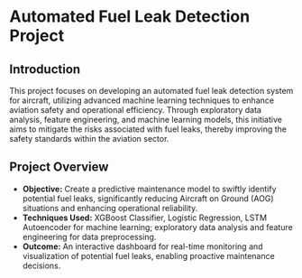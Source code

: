 # Automated Fuel Leak Detection Project

## Introduction

This project focuses on developing an automated fuel leak detection system for aircraft, utilizing advanced machine learning techniques to enhance aviation safety and operational efficiency. Through exploratory data analysis, feature engineering, and machine learning models, this initiative aims to mitigate the risks associated with fuel leaks, thereby improving the safety standards within the aviation sector.

## Project Overview

- **Objective:** Create a predictive maintenance model to swiftly identify potential fuel leaks, significantly reducing Aircraft on Ground (AOG) situations and enhancing operational reliability.
- **Techniques Used:** XGBoost Classifier, Logistic Regression, LSTM Autoencoder for machine learning; exploratory data analysis and feature engineering for data preprocessing.
- **Outcome:** An interactive dashboard for real-time monitoring and visualization of potential fuel leaks, enabling proactive maintenance decisions.
